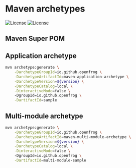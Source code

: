 # Maven archetypes

[![License](https://img.shields.io/badge/license-Apache%202-blue.svg?style=flat-square)](https://www.apache.org/licenses/LICENSE-2.0)
[![License](https://img.shields.io/maven-central/v/io.github.openfrog/maven-super-pom.svg?color=blue&style=flat-square)](https://search.maven.org/search?q=g:io.github.openfrog%20AND%20a:maven-super-pom)

## Maven Super POM

## Application archetype

```bash
mvn archetype:generate \
    -DarchetypeGroupId=io.github.openfrog \
    -DarchetypeArtifactId=maven-application-archetype \
    -DarchetypeVersion=${version} \
    -DarchetypeCatalog=local \
    -DinteractiveMode=false \    
    -DgroupId=io.github.openfrog \
    -DartifactId=sample
```

## Multi-module archetype

```bash
mvn archetype:generate \
    -DarchetypeGroupId=io.github.openfrog \
    -DarchetypeArtifactId=maven-multi-module-archetype \
    -DarchetypeVersion=${version} \
    -DarchetypeCatalog=local \
    -DinteractiveMode=false \    
    -DgroupId=io.github.openfrog \
    -DartifactId=multi-module-sample
```
